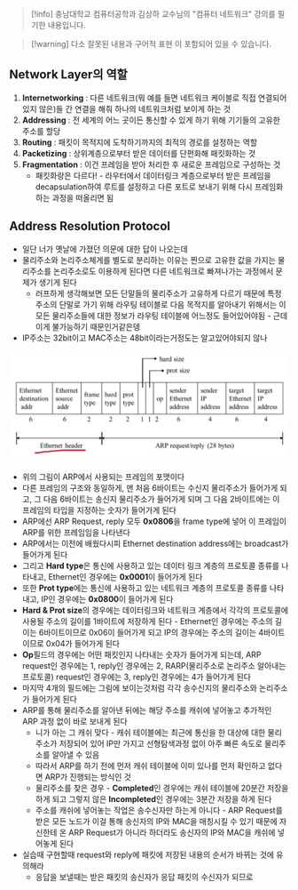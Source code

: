 > [!info] 충남대학교 컴퓨터공학과 김상하 교수님의 "컴퓨터 네트워크" 강의를 필기한 내용입니다.

> [!warning] 다소 잘못된 내용과 구어적 표현 이 포함되어 있을 수 있습니다.

## Network Layer의 역할

1. **Internetworking** : 다른 네트워크(뭐 예를 들면 네트워크 케이블로 직접 연결되어있지 않은)들 간 연결을 해줘 하나의 네트워크처럼 보이게 하는 것
2. **Addressing** : 전 세계의 어느 곳이든 통신할 수 있게 하기 위해 기기들의 고유한 주소를 할당
3. **Routing** : 패킷이 목적지에 도착하기까지의 최적의 경로를 설정하는 역할
4. **Packetizing** : 상위계층으로부터 받은 데이터를 단편화해 패킷화하는 것
5. **Fragmentation** : 이건 프레임을 받아 처리한 후 새로운 프레임으로 구성하는 것
	- 패킷화랑은 다르다! - 라우터에서 데이터링크 계층으로부터 받은 프레임을 decapsulation하여 루트를 설정하고 다른 포트로 보내기 위해 다시 프레임화 하는 과정을 떠올리면 됨

## Address Resolution Protocol

- 일단 너가 옛날에 가졌던 의문에 대한 답이 나오는데
- 물리주소와 논리주소쳬게를 별도로 분리하는 이유는 찐으로 고유한 값을 가지는 물리주소를 논리주소로도 이용하게 된다면 다른 네트워크로 빠져나가는 과정에서 문제가 생기게 된다
	- 러프하게 생각해보면 모든 단말들의 물리주소가 고유하게 다르기 때문에 특정 주소의 단말로 가기 위해 라우팅 테이블로 다음 목적지를 알아내기 위해서는 이 모든 물리주소들에 대한 정보가 라우팅 테이블에 어느정도 들어있어야됨 - 근데 이게 불가능하기 때문인거같은뎅
- IP주소는 32bit이고 MAC주소는 48bit이라는거정도는 알고있어야되지 않나

![%E1%84%89%E1%85%B5%E1%86%AF%E1%84%89%E1%85%B3%E1%86%B802%20-%20Network%20layer%20&%20ARP%20bb21adcc32be4540a2975c2f22e5fbc5/image1.png](comnet.fall.2021.cse.cnu.ac.kr/images/prac01_bb21adcc32be4540a2975c2f22e5fbc5/image1.png)

- 위의 그림이 ARP에서 사용되는 프레임의 포맷이다
- 다른 프레임의 구조와 동일하게, 맨 처음 6바이트는 수신지 물리주소가 들어가게 되고, 그 다음 6바이트는 송신지 물리주소가 들어가게 되며 그 다음 2바이트에는 이 프레임의 타입을 지정하는 숫자가 들어가게 된다
- ARP에선 ARP Request, reply 모두 **0x0806**을 frame type에 넣어 이 프레임이 ARP를 위한 프레임임을 나타낸다
- ARP에서는 이전에 배웠다시피 Ethernet destination address에는 broadcast가 들어가게 된다
- 그리고 **Hard type**은 통신에 사용하고 있는 데이터 링크 계층의 프로토콜 종류를 나타내고, Ethernet인 경우에는 **0x0001**이 들어가게 된다
- 또한 **Prot type**에는 통신에 사용하고 있는 네트워크 계층의 프로토콜 종류를 나타내고, IP인 경우에는 **0x0800**이 들어가게 된다
- **Hard & Prot size**의 경우에는 데이터링크와 네트워크 계층에서 각각의 프로토콜에 사용될 주소의 길이를 1바이트에 저장하게 된다 - Ethernet인 경우에는 주소의 길이는 6바이트이므로 0x06이 들어가게 되고 IP의 경우에는 주소의 길이는 4바이트이므로 0x04가 들어가게 된다
- **Op**필드의 경우에는 어떤 패킷인지 나타내는 숫자가 들어가게 되는데, ARP request인 경우에는 1, reply인 경우에는 2, RARP(물리주소로 논리주소 알아내는 프로토콜) request인 경우에는 3, reply인 경우에는 4가 들어가게 된다
- 마지막 4개의 필드에는 그림에 보이는것처럼 각각 송수신지의 물리주소와 논리주소가 들어가게 된다
- ARP를 통해 물리주소를 알아낸 뒤에는 해당 주소를 캐쉬에 넣어놓고 추가적인 ARP 과정 없이 바로 보내게 된다
	- 니가 아는 그 캐쉬 맞다 - 캐쉬 테이블에는 최근에 통신을 한 대상에 대한 물리주소가 저장되어 있어 IP만 가지고 선형탐색과정 없이 아주 빠른 속도로 물리주소를 알아낼 수 있음
	- 따라서 ARP를 하기 전에 먼저 캐쉬 테이블에 이미 있나를 먼저 확인하고 없다면 ARP가 진행되는 방식인 것
	- 물리주소를 찾은 경우 - **Completed**인 경우에는 캐쉬 테이블에 20분간 저장을 하게 되고 그렇지 않은 **Incompleted**인 경우에는 3분간 저장을 하게 된다
	- 주소를 캐쉬에 넣어놓는 작업은 송수신자만 하는게 아니다 - ARP Request를 받은 모든 노드가 이걸 통해 송신자의 IP와 MAC을 매칭시킬 수 있기 때문에 자신한테 온 ARP Request가 아니라 하더라도 송신자의 IP와 MAC을 캐쉬에 넣어놓게 된다
- 실습때 구현할때 request와 reply에 패킷에 저장된 내용의 순서가 바뀌는 것에 유의해라
	- 응답을 보낼때는 받은 패킷의 송신자가 응답 패킷의 수신자가 되므로